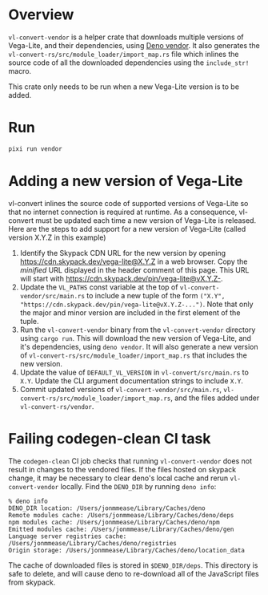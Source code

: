 # Overview
`vl-convert-vendor` is a helper crate that downloads multiple versions of Vega-Lite, and their dependencies, using [Deno vendor](https://deno.land/manual@v1.26.0/tools/vendor). It also generates the `vl-convert-rs/src/module_loader/import_map.rs` file which inlines the source code of all the downloaded dependencies using the `include_str!` macro.

This crate only needs to be run when a new Vega-Lite version is to be added.

# Run

```bash
pixi run vendor
```

# Adding a new version of Vega-Lite
vl-convert inlines the source code of supported versions of Vega-Lite so that no internet connection is required at runtime. As a consequence, vl-convert must be updated each time a new version of Vega-Lite is released. Here are the steps to add support for a new version of Vega-Lite (called version X.Y.Z in this example)

1. Identify the Skypack CDN URL for the new version by opening https://cdn.skypack.dev/vega-lite@X.Y.Z in a web browser. Copy the *minified* URL displayed in the header comment of this page. This URL will start with https://cdn.skypack.dev/pin/vega-lite@vX.Y.Z-.
2. Update the `VL_PATHS` const variable at the top of `vl-convert-vendor/src/main.rs` to include a new tuple of the form `("X.Y", "https://cdn.skypack.dev/pin/vega-lite@vX.Y.Z-...")`. Note that only the major and minor version are included in the first element of the tuple.
3. Run the `vl-convert-vendor` binary from the `vl-convert-vendor` directory using `cargo run`. This will download the new version of Vega-Lite, and it's dependencies, using `deno vendor`. It will also generate a new version of `vl-convert-rs/src/module_loader/import_map.rs` that includes the new version.
4. Update the value of `DEFAULT_VL_VERSION` in `vl-convert/src/main.rs` to `X.Y`. Update the CLI argument documentation strings to include `X.Y`. 
5. Commit updated versions of `vl-convert-vendor/src/main.rs`, `vl-convert-rs/src/module_loader/import_map.rs`, and the files added under `vl-convert-rs/vendor`. 

# Failing codegen-clean CI task
The `codegen-clean` CI job checks that running `vl-convert-vendor` does not result in changes to the vendored files. If the files hosted on skypack change, it may be necessary to clear deno's local cache and rerun `vl-convert-vendor` locally. Find the `DENO_DIR` by running `deno info`:

```
% deno info
DENO_DIR location: /Users/jonmmease/Library/Caches/deno
Remote modules cache: /Users/jonmmease/Library/Caches/deno/deps
npm modules cache: /Users/jonmmease/Library/Caches/deno/npm
Emitted modules cache: /Users/jonmmease/Library/Caches/deno/gen
Language server registries cache: /Users/jonmmease/Library/Caches/deno/registries
Origin storage: /Users/jonmmease/Library/Caches/deno/location_data
```

The cache of downloaded files is stored in `$DENO_DIR/deps`. This directory is safe to delete, and will cause deno to re-download all of the JavaScript files from skypack.
